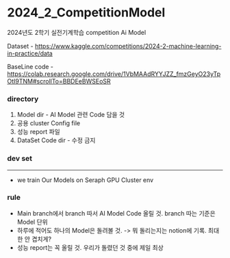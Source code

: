 # 2024_2_CompetitionModel
2024년도 2학기 실전기계학습 competition Ai Model 

Dataset -  https://www.kaggle.com/competitions/2024-2-machine-learning-in-practice/data

BaseLine code - https://colab.research.google.com/drive/1VbMAAdRYYJZZ_fmzGeyO23yTpOtI9TNM#scrollTo=BBDEeBWSEoSR

### directory
1. Model dir - AI Model 관련 Code 담을 것
2. 공용 cluster Config file
3. 성능 report 파일
4. DataSet Code dir - 수정 금지 

### dev set
---
- we train Our Models on Seraph GPU Cluster env



### rule
- Main branch에서 branch 따서 AI Model Code 올릴 것. branch 따는 기준은 Model 단위
- 하루에 적어도 하나의 Model은 돌려볼 것. -> 뭐 돌리는지는 notion에 기록. 최대한 안 겹치게?
- 성능 report는 꼭 올릴 것. 우리가 돌렸던 것 중에 제일 최상

